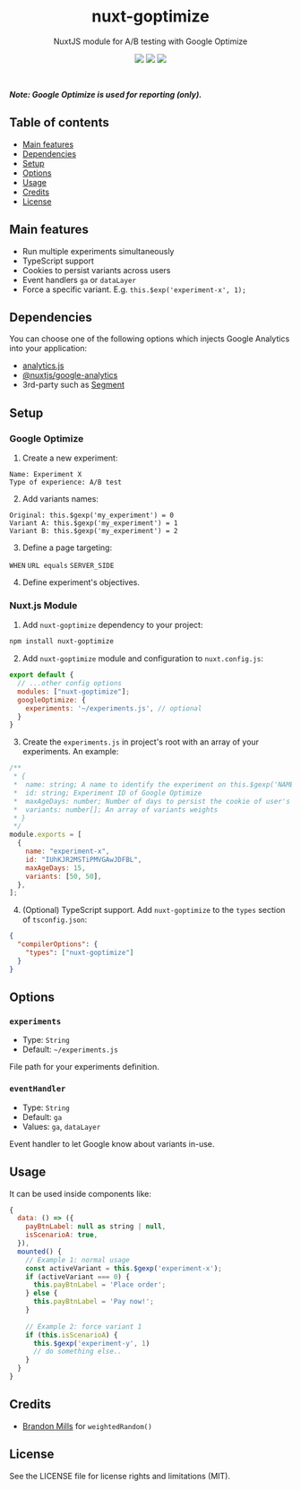 <h1 align="center">
  nuxt-goptimize
</h1>
<p align="center">
  NuxtJS module for A/B testing with Google Optimize<br />
</p>

<p align="center">
  <a href="https://www.npmjs.com/package/nuxt-goptimize"><img src="https://img.shields.io/npm/v/nuxt-goptimize?style=flat-square"></a> <a href="https://www.npmjs.com/package/nuxt-goptimize"><img src="https://img.shields.io/npm/dt/nuxt-goptimize?style=flat-square"></a> <a href="#"><img src="https://img.shields.io/github/license/dogchef-be/nuxt-goptimize?style=flat-square"></a>
</p>
<br />

***Note: Google Optimize is used for reporting (only).***

## Table of contents
- [Main features](#main-features)
- [Dependencies](#dependencies)
- [Setup](#setup)
- [Options](#options)
- [Usage](#usage)
- [Credits](#credits)
- [License](#license)

## Main features

- Run multiple experiments simultaneously
- TypeScript support
- Cookies to persist variants across users
- Event handlers `ga` or `dataLayer`
- Force a specific variant. E.g. `this.$exp('experiment-x', 1);`

## Dependencies

You can choose one of the following options which injects Google Analytics into your application:

- [analytics.js](https://developers.google.com/analytics/devguides/collection/analyticsjs)
- [@nuxtjs/google-analytics](https://github.com/nuxt-community/gooogle-analytics-module)
- 3rd-party such as [Segment](https://segment.com)

## Setup

### Google Optimize

1. Create a new experiment:

```
Name: Experiment X
Type of experience: A/B test
```

2. Add variants names:

```
Original: this.$gexp('my_experiment') = 0
Variant A: this.$gexp('my_experiment') = 1
Variant B: this.$gexp('my_experiment') = 2
```

3. Define a page targeting:

`WHEN` `URL equals` `SERVER_SIDE`

4. Define experiment's objectives.

### Nuxt.js Module

1. Add `nuxt-goptimize` dependency to your project:

```bash
npm install nuxt-goptimize
```

2. Add `nuxt-goptimize` module and configuration to `nuxt.config.js`:

```js
export default {
  // ...other config options
  modules: ["nuxt-goptimize"];
  googleOptimize: {
    experiments: '~/experiments.js', // optional
  }
}
```

3. Create the `experiments.js` in project's root with an array of your experiments. An example:

```js
/**
 * {
 *  name: string; A name to identify the experiment on this.$gexp('NAME_HERE')
 *  id: string; Experiment ID of Google Optimize
 *  maxAgeDays: number; Number of days to persist the cookie of user's active variant
 *  variants: number[]; An array of variants weights
 * }
 */
module.exports = [
  {
    name: "experiment-x",
    id: "IUhKJR2MSTiPMVGAwJDFBL",
    maxAgeDays: 15,
    variants: [50, 50],
  },
];
```

4. (Optional) TypeScript support. Add `nuxt-goptimize` to the `types` section of `tsconfig.json`:

```json
{
  "compilerOptions": {
    "types": ["nuxt-goptimize"]
  }
}
```

## Options

### `experiments`

- Type: `String`
- Default: `~/experiments.js`

File path for your experiments definition.

### `eventHandler`

- Type: `String`
- Default: `ga`
- Values: `ga`, `dataLayer`

Event handler to let Google know about variants in-use.

## Usage

It can be used inside components like:

```js
{
  data: () => ({
    payBtnLabel: null as string | null,
    isScenarioA: true,
  }),
  mounted() {
    // Example 1: normal usage
    const activeVariant = this.$gexp('experiment-x');
    if (activeVariant === 0) {
      this.payBtnLabel = 'Place order';
    } else {
      this.payBtnLabel = 'Pay now!';
    }
    
    // Example 2: force variant 1
    if (this.isScenarioA) {
      this.$gexp('experiment-y', 1)
      // do something else..
    }
  }
}
```

## Credits

- [Brandon Mills](https://github.com/btmills) for `weightedRandom()`

## License

See the LICENSE file for license rights and limitations (MIT).
